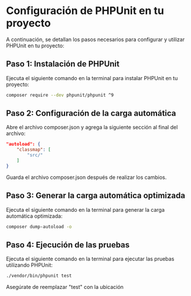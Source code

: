 # Configuración de PHPUnit en tu proyecto

A continuación, se detallan los pasos necesarios para configurar y utilizar PHPUnit en tu proyecto:

## Paso 1: Instalación de PHPUnit

Ejecuta el siguiente comando en la terminal para instalar PHPUnit en tu proyecto:

```bash
composer require --dev phpunit/phpunit ^9
```
## Paso 2: Configuración de la carga automática
Abre el archivo composer.json y agrega la siguiente sección al final del archivo:
```json
"autoload": {
    "classmap": [
        "src/"
    ]
}
```
Guarda el archivo composer.json después de realizar los cambios.
## Paso 3: Generar la carga automática optimizada
Ejecuta el siguiente comando en la terminal para generar la carga automática optimizada:

```bash
composer dump-autoload -o
```
## Paso 4: Ejecución de las pruebas
Ejecuta el siguiente comando en la terminal para ejecutar las pruebas utilizando PHPUnit:

```bash
./vendor/bin/phpunit test
```
Asegúrate de reemplazar "test" con la ubicación